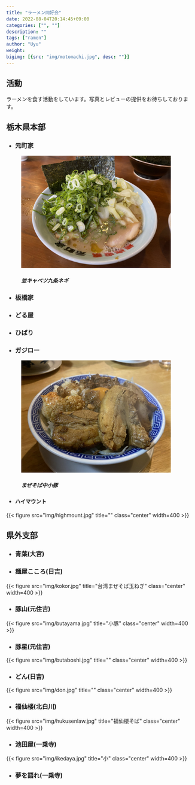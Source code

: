 ```yaml
---
title: "ラーメン同好会"
date: 2022-08-04T20:14:45+09:00
categories: ["", ""]
description: ""
tags: ["ramen"]
author: "Uyu"
weight: 
bigimg: [{src: "img/motomachi.jpg", desc: ""}]
---
```




<!--more-->

<!--
figure shortcodeをいじったら壊れたので、治るまでraw HTMLで書きます
-->

## 活動
ラーメンを食す活動をしています。写真とレビューの提供をお待ちしております。


<h2>栃木県本部</h2>

- ### 元町家

<figure>
  <img src="img/motomachinami.jpg" width=400 />
  <figcaption>
      <h5>並キャベツ九条ネギ</h5>
  </figcaption>
</figure>

- ### 板橋家
- ### どる屋
- ### ひばり
- ### ガジロー

<figure>
  <img src="img/gajiro.jpg" width=400/>
  <figcaption>
      <h5>まぜそば中小豚</h5>
  </figcaption>
</figure>


- #### ハイマウント

{{< figure src="img/highmount.jpg" title="" class="center" width=400 >}}




<h2>県外支部</h2>

- ### 青葉(大宮)

- ### 麺屋こころ(日吉)

{{< figure src="img/kokor.jpg" title="台湾まぜそば玉ねぎ" class="center" width=400 >}}

- ### 豚山(元住吉)

{{< figure src="img/butayama.jpg" title="小豚" class="center" width=400 >}}

- ### 豚星(元住吉)

{{< figure src="img/butaboshi.jpg" title="" class="center" width=400 >}}

- ### どん(日吉)

{{< figure src="img/don.jpg" title="" class="center" width=400 >}}

- ### 福仙楼(北白川)

{{< figure src="img/hukusenlaw.jpg" title="福仙楼そば" class="center" width=400 >}}


- ### 池田屋(一乗寺)

{{< figure src="img/ikedaya.jpg" title="小" class="center" width=400 >}}

- ### 夢を語れ(一乗寺)
